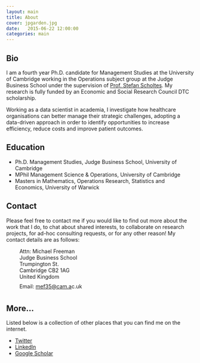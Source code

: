 ```yaml
---
layout: main
title: About
cover: jpgarden.jpg
date:   2015-06-22 12:00:00
categories: main
---
```



## Bio

I am a fourth year Ph.D. candidate for Management Studies at the University of Cambridge working in the Operations subject group at the Judge Business School under the supervision of [Prof. Stefan Scholtes](http://www.jbs.cam.ac.uk/faculty-research/faculty-a-z/stefan-scholtes/). My research is fully funded by an Economic and Social Research Council DTC scholarship.

Working as a data scientist in academia, I investigate how healthcare organisations can better manage their strategic challenges, adopting a data-driven approach in order to identify opportunities to increase efficiency, reduce costs and improve patient outcomes.

## Education

- Ph.D. Management Studies, Judge Business School, University of Cambridge<br>
- MPhil Management Science & Operations, University of Cambridge<br>
- Masters in Mathematics, Operations Research, Statistics and Economics, University of Warwick


## Contact

Please feel free to contact me if you would like to find out more about the work that I do, to chat about shared interests, to collaborate on research projects, for ad-hoc consulting requests, or for any other reason!
My contact details are as follows:

&nbsp;&nbsp;&nbsp;&nbsp;&nbsp;&nbsp;&nbsp;&nbsp;&nbsp;Attn: Michael Freeman<br>
&nbsp;&nbsp;&nbsp;&nbsp;&nbsp;&nbsp;&nbsp;&nbsp;&nbsp;Judge Business School<br>
&nbsp;&nbsp;&nbsp;&nbsp;&nbsp;&nbsp;&nbsp;&nbsp;&nbsp;Trumpington St.<br>
&nbsp;&nbsp;&nbsp;&nbsp;&nbsp;&nbsp;&nbsp;&nbsp;&nbsp;Cambridge CB2 1AG<br>
&nbsp;&nbsp;&nbsp;&nbsp;&nbsp;&nbsp;&nbsp;&nbsp;&nbsp;United Kingdom<br>
&nbsp;&nbsp;&nbsp;&nbsp;&nbsp;&nbsp;&nbsp;&nbsp;&nbsp;<span style="line-height:2.5em;">Email: <a target="_blank" id="contact" href="http://www.google.com/recaptcha/mailhide/d?k=01RgRLgvxEUrUhAUtFCSPNRA==&amp;c=0nIRqiLvmUU-5ifT56SvMSY2hB9qsGA9T0u6dIWkHPI=">mef3<span style="display:none">3829</span>5@cam.a<span style="display:none">k</span>c.uk</a></span>


## More...

Listed below is a collection of other places that you can find me on the internet.

- [Twitter](https://twitter.com/mfrmn)
- [LinkedIn](https://uk.linkedin.com/in/mfrmn)
- [Google Scholar](https://scholar.google.co.uk/citations?hl=en&user=QkeVpDgAAAAJ)

